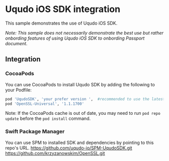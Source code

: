 # Uqudo iOS SDK integration

This sample demonstrates the use of Uqudo iOS SDK.

_Note: This sample does not necessarily demonstrate the best use but rather onbording features of using Uqudo iOS SDK to onbording Passport document._

## Integration

### CocoaPods

You can use CocoaPods to install Uqudo SDK by adding the following to your Podfile:

```ruby
pod 'UqudoSDK', 'your prefer version ',  #recommended to use the latest version
pod 'OpenSSL-Universal', '1.1.1700'
```
Note: If the CocoaPods cache is out of date, you may need to run
`pod repo update` before the `pod install` command.

### Swift Package Manager
You can use SPM to installed SDK and dependencies by pointing to this repo's URL.
https://github.com/uqudo-io/SPM-UqudoSDK.git 
https://github.com/krzyzanowskim/OpenSSL.git


